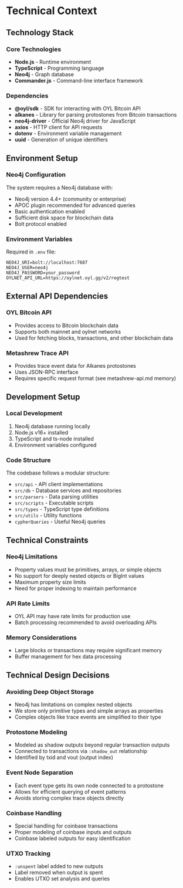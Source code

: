 # Technical Context

## Technology Stack

### Core Technologies
- **Node.js** - Runtime environment
- **TypeScript** - Programming language
- **Neo4j** - Graph database
- **Commander.js** - Command-line interface framework

### Dependencies
- **@oyl/sdk** - SDK for interacting with OYL Bitcoin API
- **alkanes** - Library for parsing protostones from Bitcoin transactions
- **neo4j-driver** - Official Neo4j driver for JavaScript
- **axios** - HTTP client for API requests
- **dotenv** - Environment variable management
- **uuid** - Generation of unique identifiers

## Environment Setup

### Neo4j Configuration
The system requires a Neo4j database with:
- Neo4j version 4.4+ (community or enterprise)
- APOC plugin recommended for advanced queries
- Basic authentication enabled
- Sufficient disk space for blockchain data
- Bolt protocol enabled

### Environment Variables
Required in `.env` file:
```
NEO4J_URI=bolt://localhost:7687
NEO4J_USER=neo4j
NEO4J_PASSWORD=your_password
OYLNET_API_URL=https://oylnet.oyl.gg/v2/regtest
```

## External API Dependencies

### OYL Bitcoin API
- Provides access to Bitcoin blockchain data
- Supports both mainnet and oylnet networks
- Used for fetching blocks, transactions, and other blockchain data

### Metashrew Trace API
- Provides trace event data for Alkanes protostones
- Uses JSON-RPC interface
- Requires specific request format (see metashrew-api.md memory)

## Development Setup

### Local Development
1. Neo4j database running locally
2. Node.js v16+ installed
3. TypeScript and ts-node installed
4. Environment variables configured

### Code Structure
The codebase follows a modular structure:
- `src/api` - API client implementations
- `src/db` - Database services and repositories
- `src/parsers` - Data parsing utilities
- `src/scripts` - Executable scripts
- `src/types` - TypeScript type definitions
- `src/utils` - Utility functions
- `cypherQueries` - Useful Neo4j queries

## Technical Constraints

### Neo4j Limitations
- Property values must be primitives, arrays, or simple objects
- No support for deeply nested objects or BigInt values
- Maximum property size limits
- Need for proper indexing to maintain performance

### API Rate Limits
- OYL API may have rate limits for production use
- Batch processing recommended to avoid overloading APIs

### Memory Considerations
- Large blocks or transactions may require significant memory
- Buffer management for hex data processing

## Technical Design Decisions

### Avoiding Deep Object Storage
- Neo4j has limitations on complex nested objects
- We store only primitive types and simple arrays as properties
- Complex objects like trace events are simplified to their type

### Protostone Modeling
- Modeled as shadow outputs beyond regular transaction outputs
- Connected to transactions via `:shadow_out` relationship
- Identified by txid and vout (output index)

### Event Node Separation
- Each event type gets its own node connected to a protostone
- Allows for efficient querying of event patterns
- Avoids storing complex trace objects directly

### Coinbase Handling
- Special handling for coinbase transactions
- Proper modeling of coinbase inputs and outputs
- Coinbase labeled outputs for easy identification

### UTXO Tracking
- `:unspent` label added to new outputs
- Label removed when output is spent
- Enables UTXO set analysis and queries
